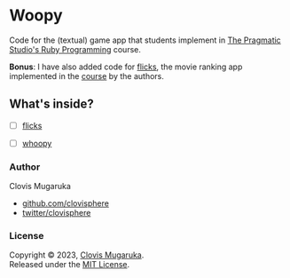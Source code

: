 # Woopy

Code for the (textual) game app that students implement in [The Pragmatic Studio's Ruby Programming](https://pragmaticstudio.com/courses/ruby) course.

**Bonus**: I have also added code for [flicks](./flicks), the movie ranking app implemented in the [course](https://online.pragmaticstudio.com/courses/ruby-2ed/start) by the authors.

## What's inside?

- [ ] [flicks](./flicks)
- [ ] [whoopy](./woopy)


### Author

Clovis Mugaruka

- [github.com/clovisphere](https://github.com/clovisphere)
- [twitter/clovisphere](https://twitter.com/clovisphere)

### License

Copyright ©️ 2023, [Clovis Mugaruka](https://clovisphere.com).\
Released under the [MIT License](/.LICENSE).

